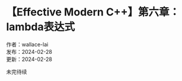 # 【Effective Modern C++】第六章：lambda表达式

作者：wallace-lai </br>
发布：2024-02-28 </br>
更新：2024-02-28 </br>

未完待续